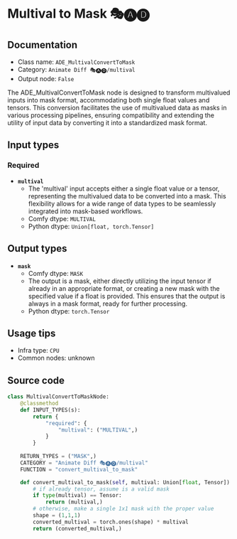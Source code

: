 # Multival to Mask 🎭🅐🅓
## Documentation
- Class name: `ADE_MultivalConvertToMask`
- Category: `Animate Diff 🎭🅐🅓/multival`
- Output node: `False`

The ADE_MultivalConvertToMask node is designed to transform multivalued inputs into mask format, accommodating both single float values and tensors. This conversion facilitates the use of multivalued data as masks in various processing pipelines, ensuring compatibility and extending the utility of input data by converting it into a standardized mask format.
## Input types
### Required
- **`multival`**
    - The 'multival' input accepts either a single float value or a tensor, representing the multivalued data to be converted into a mask. This flexibility allows for a wide range of data types to be seamlessly integrated into mask-based workflows.
    - Comfy dtype: `MULTIVAL`
    - Python dtype: `Union[float, torch.Tensor]`
## Output types
- **`mask`**
    - Comfy dtype: `MASK`
    - The output is a mask, either directly utilizing the input tensor if already in an appropriate format, or creating a new mask with the specified value if a float is provided. This ensures that the output is always in a mask format, ready for further processing.
    - Python dtype: `torch.Tensor`
## Usage tips
- Infra type: `CPU`
- Common nodes: unknown


## Source code
```python
class MultivalConvertToMaskNode:
    @classmethod
    def INPUT_TYPES(s):
        return {
            "required": {
                "multival": ("MULTIVAL",)
            }
        }
    
    RETURN_TYPES = ("MASK",)
    CATEGORY = "Animate Diff 🎭🅐🅓/multival"
    FUNCTION = "convert_multival_to_mask"

    def convert_multival_to_mask(self, multival: Union[float, Tensor]):
        # if already tensor, assume is a valid mask
        if type(multival) == Tensor:
            return (multival,)
        # otherwise, make a single 1x1 mask with the proper value
        shape = (1,1,1)
        converted_multival = torch.ones(shape) * multival
        return (converted_multival,)

```
